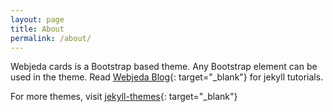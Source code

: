 ```yaml
---
layout: page
title: About
permalink: /about/
---
```





Webjeda cards is a Bootstrap based theme. Any Bootstrap element can be used in the theme. Read [Webjeda Blog](http://blog.webjeda.com){: target="_blank"} for jekyll tutorials.

For more themes, visit [jekyll-themes](https://jekyll-themes.com){: target="_blank"}
